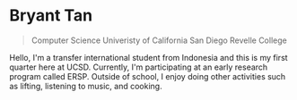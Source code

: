 
# Bryant Tan

> Computer Science
> Univeristy of California San Diego
> Revelle College

Hello, I'm a transfer international student from Indonesia and this is my first quarter here at UCSD. Currently, I'm participating
at an early research program called ERSP. Outside of school, I enjoy doing other activities such as lifting, listening to music, and cooking.
